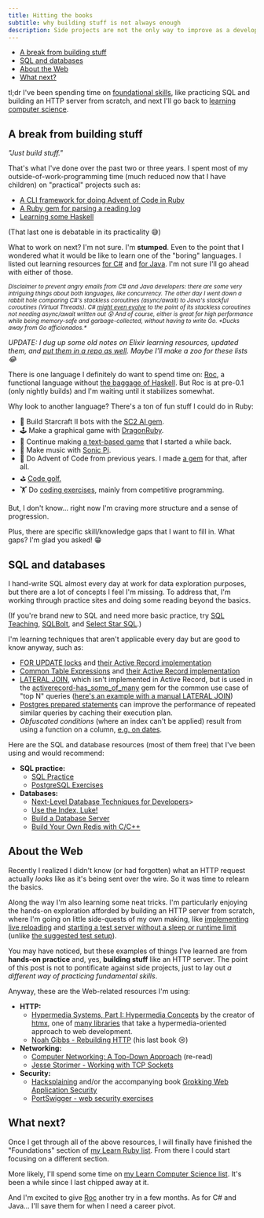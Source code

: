 ```yaml
---
title: Hitting the books
subtitle: why building stuff is not always enough
description: Side projects are not the only way to improve as a developer. Books and courses can fill in gaps of fundamental skills and computer science knowledge.
---
```


- [A break from building stuff](#a-break-from-building-stuff)
- [SQL and databases](#sql-and-databases)
- [About the Web](#about-the-web)
- [What next?](#what-next)

tl;dr I've been spending time on [foundational skills](https://github.com/fpsvogel/learn-ruby#foundations), like practicing SQL and building an HTTP server from scratch, and next I'll go back to [learning computer science](https://github.com/fpsvogel/learn-cs).

## A break from building stuff

*"Just build stuff."*

That's what I've done over the past two or three years. I spent most of my outside-of-work-programming time (much reduced now that I have children) on "practical" projects such as:

- [A CLI framework for doing Advent of Code in Ruby](https://github.com/fpsvogel/advent_of_ruby)
- [A Ruby gem for parsing a reading log](https://github.com/fpsvogel/reading)
- [Learning some Haskell](https://fpsvogel.com/posts/2023/rubyist-learns-haskell-1-getting-started)

(That last one is debatable in its practicality 😅)

What to work on next? I'm not sure. I'm **stumped**. Even to the point that I wondered what it would be like to learn one of the "boring" languages. I listed out learning resources [for C#](https://github.com/fpsvogel/learn-csharp) and [for Java](https://github.com/fpsvogel/learn-java). I'm not sure I'll go ahead with either of those.

<small><em>Disclaimer to prevent angry emails from C# and Java developers: there are some very intriguing things about both languages, like concurrency. The other day I went down a rabbit hole comparing C#'s stackless coroutines (async/await) to Java's stackful coroutines (Virtual Threads). C# [might even evolve](https://www.reddit.com/r/csharp/comments/1krsr78/async2_runtimeasync_and_implicit_asyncawait/) to the point of its stackless coroutines not needing async/await written out 😲 And of course, either is great for high performance while being memory-safe and garbage-collected, without having to write Go. \*Ducks away from Go afficionados.\*</em></small>

*UPDATE: I dug up some old notes on Elixir learning resources, updated them, and [put them in a repo as well](https://github.com/fpsvogel/learn-elixir). Maybe I'll make a zoo for these lists 😂*

There is one language I definitely do want to spend time on: [Roc](https://www.roc-lang.org), a functional language without [the baggage of Haskell](https://fpsvogel.com/posts/2024/rubyist-learns-haskell-3-quitting-haskell-discovering-roc). But Roc is at pre-0.1 (only nightly builds) and I'm waiting until it stabilizes somewhat.

Why look to another language? There's a ton of fun stuff I could do in Ruby:

- 🤖 Build Starcraft II bots with the [SC2 AI gem](https://sc2ai.pages.dev/).
- 🕹️ Make a graphical game with [DragonRuby](https://dragonruby.itch.io/dragonruby-gtk).
- 📃 Continue making [a text-based game](https://fpsvogel.com/posts/2023/ruby-text-based-game-real-time-input) that I started a while back.
- 🎵 Make music with [Sonic Pi](https://sonic-pi.net/).
- 🎄 Do Advent of Code from previous years. I made [a gem](https://github.com/fpsvogel/advent_of_ruby) for that, after all.
- ⛳ [Code golf.](https://github.com/fpsvogel/learn-ruby/tree/61c82a919e995e4f1e24a9b91926cf29a4fdb8a5#user-content-code-golf)
- 🏋️ Do [coding exercises](https://github.com/fpsvogel/learn-ruby/tree/61c82a919e995e4f1e24a9b91926cf29a4fdb8a5#user-content-coding-exercises), mainly from competitive programming.

But, I don't know… right now I'm craving more structure and a sense of progression.

Plus, there are specific skill/knowledge gaps that I want to fill in. What gaps? I'm glad you asked! 😁

## SQL and databases

I hand-write SQL almost every day at work for data exploration purposes, but there are a lot of concepts I feel I'm missing. To address that, I'm working through practice sites and doing some reading beyond the basics.

(If you're brand new to SQL and need more basic practice, try [SQL Teaching](https://www.sqlteaching.com), [SQLBolt](https://sqlbolt.com), and [Select Star SQL](https://selectstarsql.com).)

I'm learning techniques that aren't applicable every day but are good to know anyway, such as:

- [FOR UPDATE locks](https://www.postgresql.org/docs/current/explicit-locking.html#LOCKING-ROWS) and [their Active Record implementation](https://guides.rubyonrails.org/active_record_querying.html#pessimistic-locking)
- [Common Table Expressions](https://www.postgresql.org/docs/current/queries-with.html) and [their Active Record implementation](https://www.hashnotadam.com/posts/2023/05/common-table-expressions-in-active-record/)
- [LATERAL JOIN](https://www.postgresql.org/docs/current/queries-table-expressions.html#QUERIES-LATERAL), which isn't implemented in Active Record, but is used in the [activerecord-has_some_of_many](https://github.com/bensheldon/activerecord-has_some_of_many) gem for the common use case of "top N" queries ([here's an example with a manual LATERAL JOIN](https://sambleckley.com/writing/lateral-in-rails.html))
- [Postgres prepared statements](https://www.postgresql.org/docs/current/sql-prepare.html) can improve the performance of repeated similar queries by caching their execution plan.
- *Obfuscated conditions* (where an index can't be applied) result from using a function on a column, [e.g. on dates](https://use-the-index-luke.com/sql/where-clause/obfuscation/dates).

Here are the SQL and database resources (most of them free) that I've been using and would recommend:

- **SQL practice:**
  - [SQL Practice](https://www.sql-practice.com/)
  - [PostgreSQL Exercises](https://pgexercises.com/)
- **Databases:**
  - [Next-Level Database Techniques for Developers](https://sqlfordevs.com/ebook)>
  - [Use the Index, Luke!](https://use-the-index-luke.com/sql/preface)
  - [Build a Database Server](https://technicaldeft.com/build-a-database-server)
  - [Build Your Own Redis with C/C++](https://build-your-own.org/redis/)

## About the Web

Recently I realized I didn't know (or had forgotten) what an HTTP request actually *looks* like as it's being sent over the wire. So it was time to relearn the basics.

Along the way I'm also learning some neat tricks. I'm particularly enjoying the hands-on exploration afforded by building an HTTP server from scratch, where I'm going on little side-quests of my own making, like [implementing live reloading](https://github.com/fpsvogel/http-server-from-scratch/commit/e16d1eab6ea040cd9d705f531d756a86cd2e0288#diff-edf2b3f28548822d73a1ba38fe04d1edf2b0653850a3adc6f25e4ca2746ea672) and [starting a test server without a sleep or runtime limit](https://github.com/fpsvogel/http-server-from-scratch/blob/daef787e60aafcd2b7b3af471869cc4d1a9e99d3/test/test_server.rb#L14-L37) (unlike [the suggested test setup](https://github.com/noahgibbs/testing_rebuilding_http/blob/main/roll_forward_tests.rb#L61-L79)).

You may have noticed, but these examples of things I've learned are from **hands-on practice** and, yes, **building stuff** like an HTTP server. The point of this post is not to pontificate against side projects, just to lay out *a different way of practicing fundamental skills*.

Anyway, these are the Web-related resources I'm using:

- **HTTP:**
  - [Hypermedia Systems, Part I: Hypermedia Concepts](https://hypermedia.systems/part/hypermedia-concepts/) by the creator of [htmx](https://htmx.org), one of [many libraries](https://htmx.org/essays/alternatives) that take a hypermedia-oriented approach to web development.
  - [Noah Gibbs - Rebuilding HTTP](https://noahgibbs.gumroad.com/l/rebuilding_http) (his last book 😢)
- **Networking:**
  - [Computer Networking: A Top-Down Approach](https://gaia.cs.umass.edu/kurose_ross/index.php) (re-read)
  - [Jesse Storimer - Working with TCP Sockets](https://workingwithruby.com/wwtcps/intro)
- **Security:**
  - [Hacksplaining](https://www.hacksplaining.com/) and/or the accompanying book [Grokking Web Application Security](https://www.manning.com/books/grokking-web-application-security)
  - [PortSwigger - web security exercises](https://portswigger.net/web-security/all-topics)

## What next?

Once I get through all of the above resources, I will finally have finished the "Foundations" section of [my Learn Ruby list](https://github.com/fpsvogel/learn-ruby). From there I could start focusing on a different section.

More likely, I'll spend some time on [my Learn Computer Science list](https://github.com/fpsvogel/learn-cs). It's been a while since I last chipped away at it.

And I'm excited to give [Roc](https://www.roc-lang.org/) another try in a few months. As for C# and Java… I'll save them for when I need a career pivot.
